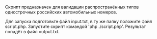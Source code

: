 Скрипт предназначен для валидации распространённых типов однострочных российских автомобильных номеров.

Для запуска подготовьте файл input.txt, в ту же папку положите файл script.php.
Запустите скрипт командой 'php ./script.php'.
Результат попадёт в файл output.txt.
